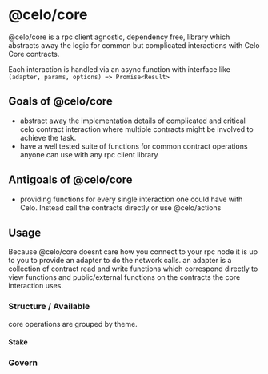 # @celo/core

@celo/core is a rpc client agnostic, dependency free, library which abstracts away the logic for common but complicated interactions with Celo Core contracts. 

Each interaction is handled via an async function with interface like `(adapter, params, options) => Promise<Result>`


## Goals of @celo/core

* abstract away the implementation details of complicated and critical celo contract interaction where multiple contracts might be involved to achieve the task.
* have a well tested suite of functions for common contract operations anyone can use with any rpc client library


## Antigoals of @celo/core

* providing functions for every single interaction one could have with Celo. Instead call the contracts directly or use @celo/actions


## Usage

Because @celo/core doesnt care how you connect to your rpc node it is up to you to provide an adapter to do the network calls. an adapter is a collection of contract read and write functions which correspond directly to view functions and public/external functions on the contracts the core interaction uses.


### Structure / Available 

core operations are grouped by theme. 


#### Stake


### Govern

